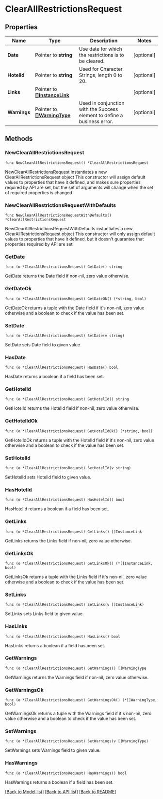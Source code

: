# ClearAllRestrictionsRequest

## Properties

Name | Type | Description | Notes
------------ | ------------- | ------------- | -------------
**Date** | Pointer to **string** | Use date for which the restrictions is to be cleared. | [optional] 
**HotelId** | Pointer to **string** | Used for Character Strings, length 0 to 20. | [optional] 
**Links** | Pointer to [**[]InstanceLink**](InstanceLink.md) |  | [optional] 
**Warnings** | Pointer to [**[]WarningType**](WarningType.md) | Used in conjunction with the Success element to define a business error. | [optional] 

## Methods

### NewClearAllRestrictionsRequest

`func NewClearAllRestrictionsRequest() *ClearAllRestrictionsRequest`

NewClearAllRestrictionsRequest instantiates a new ClearAllRestrictionsRequest object
This constructor will assign default values to properties that have it defined,
and makes sure properties required by API are set, but the set of arguments
will change when the set of required properties is changed

### NewClearAllRestrictionsRequestWithDefaults

`func NewClearAllRestrictionsRequestWithDefaults() *ClearAllRestrictionsRequest`

NewClearAllRestrictionsRequestWithDefaults instantiates a new ClearAllRestrictionsRequest object
This constructor will only assign default values to properties that have it defined,
but it doesn't guarantee that properties required by API are set

### GetDate

`func (o *ClearAllRestrictionsRequest) GetDate() string`

GetDate returns the Date field if non-nil, zero value otherwise.

### GetDateOk

`func (o *ClearAllRestrictionsRequest) GetDateOk() (*string, bool)`

GetDateOk returns a tuple with the Date field if it's non-nil, zero value otherwise
and a boolean to check if the value has been set.

### SetDate

`func (o *ClearAllRestrictionsRequest) SetDate(v string)`

SetDate sets Date field to given value.

### HasDate

`func (o *ClearAllRestrictionsRequest) HasDate() bool`

HasDate returns a boolean if a field has been set.

### GetHotelId

`func (o *ClearAllRestrictionsRequest) GetHotelId() string`

GetHotelId returns the HotelId field if non-nil, zero value otherwise.

### GetHotelIdOk

`func (o *ClearAllRestrictionsRequest) GetHotelIdOk() (*string, bool)`

GetHotelIdOk returns a tuple with the HotelId field if it's non-nil, zero value otherwise
and a boolean to check if the value has been set.

### SetHotelId

`func (o *ClearAllRestrictionsRequest) SetHotelId(v string)`

SetHotelId sets HotelId field to given value.

### HasHotelId

`func (o *ClearAllRestrictionsRequest) HasHotelId() bool`

HasHotelId returns a boolean if a field has been set.

### GetLinks

`func (o *ClearAllRestrictionsRequest) GetLinks() []InstanceLink`

GetLinks returns the Links field if non-nil, zero value otherwise.

### GetLinksOk

`func (o *ClearAllRestrictionsRequest) GetLinksOk() (*[]InstanceLink, bool)`

GetLinksOk returns a tuple with the Links field if it's non-nil, zero value otherwise
and a boolean to check if the value has been set.

### SetLinks

`func (o *ClearAllRestrictionsRequest) SetLinks(v []InstanceLink)`

SetLinks sets Links field to given value.

### HasLinks

`func (o *ClearAllRestrictionsRequest) HasLinks() bool`

HasLinks returns a boolean if a field has been set.

### GetWarnings

`func (o *ClearAllRestrictionsRequest) GetWarnings() []WarningType`

GetWarnings returns the Warnings field if non-nil, zero value otherwise.

### GetWarningsOk

`func (o *ClearAllRestrictionsRequest) GetWarningsOk() (*[]WarningType, bool)`

GetWarningsOk returns a tuple with the Warnings field if it's non-nil, zero value otherwise
and a boolean to check if the value has been set.

### SetWarnings

`func (o *ClearAllRestrictionsRequest) SetWarnings(v []WarningType)`

SetWarnings sets Warnings field to given value.

### HasWarnings

`func (o *ClearAllRestrictionsRequest) HasWarnings() bool`

HasWarnings returns a boolean if a field has been set.


[[Back to Model list]](../README.md#documentation-for-models) [[Back to API list]](../README.md#documentation-for-api-endpoints) [[Back to README]](../README.md)


